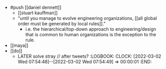 - #push [[daniel dennett]]
	- [[stuart kauffman]]
	- "until you manage to evolve engineering organizations, [[all global order must be generated by local rules]]."
		- i.e. the hierarchical/top-down approach to engineering/design that is common to human organizations is the exception to the rule.
- [[maya]]
- [[do]]
	- LATER solve stray // after tweets?
	  :LOGBOOK:
	  CLOCK: [2022-03-02 Wed 07:54:48]--[2022-03-02 Wed 07:54:49] =>  00:00:01
	  :END: